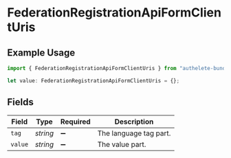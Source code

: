 # FederationRegistrationApiFormClientUris

## Example Usage

```typescript
import { FederationRegistrationApiFormClientUris } from "authelete-bundled/models/operations";

let value: FederationRegistrationApiFormClientUris = {};
```

## Fields

| Field                  | Type                   | Required               | Description            |
| ---------------------- | ---------------------- | ---------------------- | ---------------------- |
| `tag`                  | *string*               | :heavy_minus_sign:     | The language tag part. |
| `value`                | *string*               | :heavy_minus_sign:     | The value part.        |